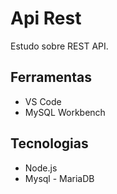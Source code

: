 # Api Rest

Estudo sobre REST API.

## Ferramentas
  - VS Code
  - MySQL Workbench

## Tecnologias
  - Node.js
  - Mysql - MariaDB